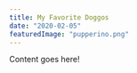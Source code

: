 ```yaml
---
title: My Favorite Doggos
date: "2020-02-05"
featuredImage: "pupperino.png"
---
```


Content goes here!
